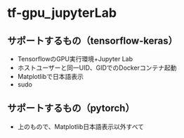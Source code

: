 # tf-gpu_jupyterLab

## サポートするもの（tensorflow-keras）
- TensorflowのGPU実行環境+Jupyter Lab
- ホストユーザーと同一UID、GIDでのDockerコンテナ起動
- Matplotlibで日本語表示
- sudo

## サポートするもの（pytorch）
- 上のもので、Matplotlib日本語表示以外すべて
